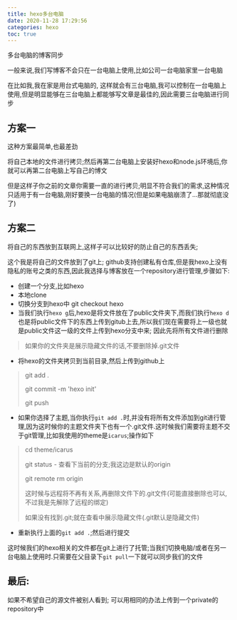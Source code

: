 ```yaml
---
title: hexo多台电脑
date: 2020-11-28 17:29:56
categories: hexo
toc: true
---
```


多台电脑的博客同步

<!--more-->

一般来说,我们写博客不会只在一台电脑上使用,比如公司一台电脑家里一台电脑

在比如我,我在家是用台式电脑的, 这样就会有三台电脑,我可以控制在一台电脑上使用,但是明显能够在三台电脑上都能够写文章是最佳的,因此需要三台电脑进行同步

## 方案一

这种方案最简单,也最差劲

将自己本地的文件进行拷贝;然后再第二台电脑上安装好hexo和node.js环境后,你就可以再第二台电脑上写自己的博文

但是这样子你之前的文章你需要一直的进行拷贝;明显不符合我们的需求,这种情况只适用于有一台电脑,刚好要换一台电脑的情况(但是如果电脑崩溃了...那就彻底没了)

## 方案二

将自己的东西放到互联网上,这样子可以比较好的防止自己的东西丢失;

这个我是将自己的文件放到了git上; github支持创建私有仓库,但是我hexo上没有隐私的账号之类的东西,因此我选择与博客放在一个repository进行管理,步骤如下:

- 创建一个分支,比如hexo
- 本地clone
- 切换分支到hexo中  git checkout hexo
- 当我们执行`hexo g`后,hexo是将文件放在了public文件夹下,而我们执行`hexo d`也是将public文件下的东西上传到gitub上去,所以我们现在需要将上一级也就是public文件这一级的文件上传到hexo分支中来; 因此先将所有文件进行删除

> 如果你的文件夹是展示隐藏文件的话,不要删除掉.git文件

- 将hexo的文件夹拷贝到当前目录,然后上传到github上

> git add .
>
> git commit -m 'hexo init'
>
> git push

- 如果你选择了主题,当你执行`git add .`时,并没有将所有文件添加到git进行管理,因为这时候你的主题文件夹下也有一个.git文件.这时候我们需要将主题不交于git管理,比如我使用的theme是`icarus`;操作如下

> cd theme/icarus
>
> git status   - 查看下当前的分支;我这边是默认的origin
>
> git remote rm origin
>
> 这时候与远程将不再有关系,再删除文件下的.git文件(可能直接删除也可以,不过我是先解除了远程的绑定)
>
> 如果没有找到.git;就在查看中展示隐藏文件(.git默认是隐藏文件)

- 重新执行上面的`git add .`;然后进行提交

这时候我们的hexo相关的文件都在git上进行了托管;当我们切换电脑/或者在另一台电脑上使用时.只需要在父目录下`git pull`一下就可以同步我们的文件



## 最后:

如果不希望自己的源文件被别人看到; 可以用相同的办法上传到一个private的repository中